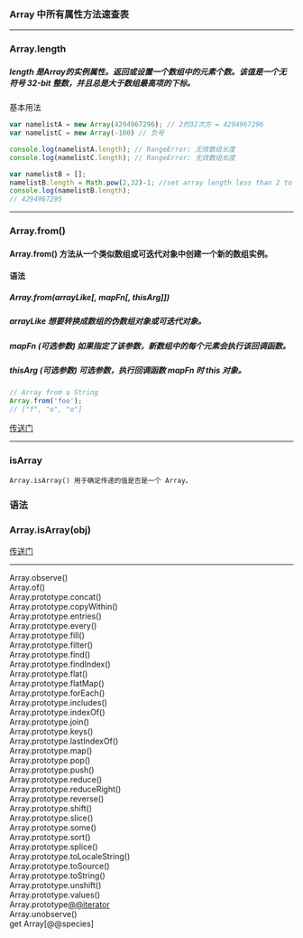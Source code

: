 ### Array 中所有属性方法速查表
---
### Array.length
##### length 是Array的实例属性。返回或设置一个数组中的元素个数。该值是一个无符号 32-bit 整数，并且总是大于数组最高项的下标。
  基本用法
```javascript
var namelistA = new Array(4294967296); // 2的32次方 = 4294967296 
var namelistC = new Array(-100) // 负号

console.log(namelistA.length); // RangeError: 无效数组长度 
console.log(namelistC.length); // RangeError: 无效数组长度 

var namelistB = []; 
namelistB.length = Math.pow(2,32)-1; //set array length less than 2 to the 32nd power 
console.log(namelistB.length); 
// 4294967295
```
------
### Array.from()
#### Array.from() 方法从一个类似数组或可迭代对象中创建一个新的数组实例。
#### 语法
##### Array.from(arrayLike[, mapFn[, thisArg]])
##### arrayLike 想要转换成数组的伪数组对象或可迭代对象。
##### mapFn (可选参数) 如果指定了该参数，新数组中的每个元素会执行该回调函数。
##### thisArg (可选参数) 可选参数，执行回调函数 mapFn 时 this 对象。
```javascript
// Array from a String
Array.from('foo'); 
// ["f", "o", "o"]
```
[传送门](https://developer.mozilla.org/zh-CN/docs/Web/JavaScript/Reference/Global_Objects/Array/from)

------
### isArray
    Array.isArray() 用于确定传递的值是否是一个 Array。
### 语法
### Array.isArray(obj)
[传送门](https://developer.mozilla.org/zh-CN/docs/Web/JavaScript/Reference/Global_Objects/Array/isArray)

-------
Array.observe()<br>
Array.of()<br>
Array.prototype.concat()<br>
Array.prototype.copyWithin()<br>
Array.prototype.entries()<br>
Array.prototype.every()<br>
Array.prototype.fill()<br>
Array.prototype.filter()<br>
Array.prototype.find()<br>
Array.prototype.findIndex()<br>
Array.prototype.flat()<br>
Array.prototype.flatMap()<br>
Array.prototype.forEach()<br>
Array.prototype.includes()<br>
Array.prototype.indexOf()<br>
Array.prototype.join()<br>
Array.prototype.keys()<br>
Array.prototype.lastIndexOf()<br>
Array.prototype.map()<br>
Array.prototype.pop()<br>
Array.prototype.push()<br>
Array.prototype.reduce()<br>
Array.prototype.reduceRight()<br>
Array.prototype.reverse()<br>
Array.prototype.shift()<br>
Array.prototype.slice()<br>
Array.prototype.some()<br>
Array.prototype.sort()<br>
Array.prototype.splice()<br>
Array.prototype.toLocaleString()<br>
Array.prototype.toSource()<br>
Array.prototype.toString()<br>
Array.prototype.unshift()<br>
Array.prototype.values()<br>
Array.prototype[@@iterator]()<br>
Array.unobserve()<br>
get Array[@@species]<br>
